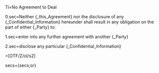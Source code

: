 Ti=No Agreement to Deal

0.sec=Neither {_this_Agreement} nor the disclosure of any {_Confidential_Information} hereunder shall result in any obligation on the part of either {_Party} to:

1.sec=enter into any further agreement with another {_Party}

2.sec=disclose any particular {_Confidential_Information}

=[OTF/Z/ol/s2]

secs={secs;or}
